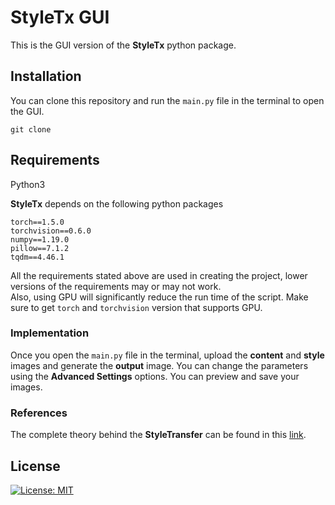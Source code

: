 # StyleTx GUI

This is the GUI version of the **StyleTx** python package.

## Installation
You can clone this repository and run the `main.py` file in the terminal to open the GUI.

`git clone `

## Requirements
Python3

**StyleTx** depends on the following python packages
```
torch==1.5.0
torchvision==0.6.0
numpy==1.19.0
pillow==7.1.2
tqdm==4.46.1
```
All the requirements stated above are used in creating the project, lower versions of the requirements may or may not work.\
Also, using GPU will significantly reduce the run time of the script. Make sure to get `torch` and `torchvision` version that supports GPU.

### Implementation

Once you open the `main.py` file in the terminal, upload the **content** and **style** images and generate the **output** image. You can change the parameters using the **Advanced Settings** options. You can preview and save your images.

### References
The complete theory behind the **StyleTransfer** can be found in this [link](https://www.cv-foundation.org/openaccess/content_cvpr_2016/papers/Gatys_Image_Style_Transfer_CVPR_2016_paper.pdf).

## License
[![License: MIT](https://img.shields.io/badge/License-MIT-yellow.svg)]()
